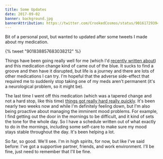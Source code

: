 ```yaml
---
title: Some Updates
date: 2017-09-02
banner: background.jpg
bannerAttribution: https://twitter.com/CrookedCosmos/status/901617293947437056
---
```


Bit of a personal post, but wanted to updated after some tweets I made about my medication.

{% tweet "901838857683038212" %}

Things have been going really well for me (which I'd [recently written about](/blog/therapys-end/)) and this medication change kind of came out of the blue. It sucks to find a groove and then have it disrupted, but life is a journey and there are lots of other medications I can try. I'm hopeful that the adverse side-effect that required me to suddenly stop taking one of my meds aren't permanent (it's a neurological problem, so it might be).

The last time I went off this medication (which was a tapered change and not a hard stop, like this time) [things got really hard really quickly](/blog/feelings-are-hard/). It's been nearly two weeks now and while I'm definitely feeling down, but I'm also being proactive about managing the imminent mood problems. For example, I find getting out the door in the mornings to be difficult, and it kind of sets the tone for the whole day. So I have a schedule written out of what exactly to do in the mornings, including some self-care to make sure my mood stays stable throughout the day. It's been helping a lot.

So far, so good. We'll see. I'm in high spirits, for now, but like I've said before: I've got a supportive partner, friends, and work environment. I'll be fine, just need to remember that I'll be fine.
